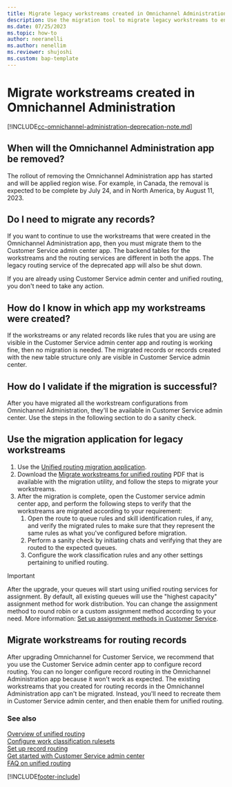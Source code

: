 ```yaml
---
title: Migrate legacy workstreams created in Omnichannel Administration
description: Use the migration tool to migrate legacy workstreams to enable them for unified routing.
ms.date: 07/25/2023
ms.topic: how-to
author: neeranelli
ms.author: nenellim
ms.reviewer: shujoshi
ms.custom: bap-template
---
```


# Migrate workstreams created in Omnichannel Administration

[!INCLUDE[cc-omnichannel-administration-deprecation-note.md](../../includes/cc-omnichannel-administration-deprecation-note.md)]

## When will the Omnichannel Administration app be removed?

The rollout of removing the Omnichannel Administration app has started and will be applied region wise. For example, in Canada, the removal is expected to be complete by July 24, and in North America, by August 11, 2023.

## Do I need to migrate any records?

If you want to continue to use the workstreams that were created in the Omnichannel Administration app, then you must migrate them to the Customer Service admin center app. The backend tables for the workstreams and the routing services are different in both the apps. The legacy routing service of the deprecated app will also be shut down.

If you are already using Customer Service admin center and unified routing, you don't need to take any action.

## How do I know in which app my workstreams were created?

If the workstreams or any related records like rules that you are using are visible in the Customer Service admin center app and routing is working fine, then no migration is needed. The migrated records or records created with the new table structure only are visible in Customer Service admin center.

## How do I validate if the migration is successful?

After you have migrated all the workstream configurations from Omnichannel Administration, they'll be available in Customer Service admin center. Use the steps in the following section to do a sanity check.

## Use the migration application for legacy workstreams

1. Use the [Unified routing migration application](https://go.microsoft.com/fwlink/p?linkid=2161582).
1. Download the [Migrate workstreams for unified routing](https://go.microsoft.com/fwlink/p?linkid=2161582) PDF that is available with the migration utility, and follow the steps to migrate your workstreams.
1. After the migration is complete, open the Customer service admin center app, and perform the following steps to verify that the workstreams are migrated according to your requirement:
   1. Open the route to queue rules and skill identification rules, if any, and verify the migrated rules to make sure that they represent the same rules as what you've configured before migration.
   1. Perform a sanity check by initiating chats and verifying that they are routed to the expected queues.
   1. Configure the work classification rules and any other settings pertaining to unified routing.

> [!IMPORTANT]
> After the upgrade, your queues will start using unified routing services for assignment. By default, all existing queues will use the "highest capacity" assignment method for work distribution. You can change the assignment method to round robin or a custom assignment method according to your need. More information: [Set up assignment methods in Customer Service](assignment-methods.md).

## Migrate workstreams for routing records

After upgrading Omnichannel for Customer Service, we recommend that you use the Customer Service admin center app to configure record routing. You can no longer configure record routing in the Omnichannel Administration app because it won't work as expected. The existing workstreams that you created for routing records in the Omnichannel Administration app can't be migrated. Instead, you'll need to recreate them in Customer Service admin center, and then enable them for unified routing.

### See also

[Overview of unified routing](overview-unified-routing.md)  
[Configure work classification rulesets](configure-work-classification.md)  
[Set up record routing](set-up-record-routing.md)  
[Get started with Customer Service admin center](../cs-admin-center.md)  
[FAQ on unified routing](unified-routing-faqs.md)  

[!INCLUDE[footer-include](../../includes/footer-banner.md)]
